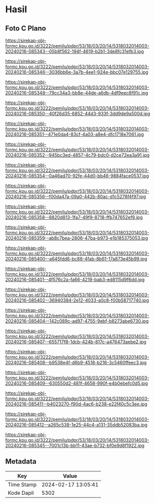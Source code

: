 # Hasil

## Foto C Plano

https://sirekap-obj-formc.kpu.go.id/3222/pemilu/pdpr/53/18/03/20/14/5318032014003-20240216-085343--05b8f562-194f-4619-b2b1-3de8fc31efb3.jpg

https://sirekap-obj-formc.kpu.go.id/3222/pemilu/pdpr/53/18/03/20/14/5318032014003-20240216-085346--3036bb6e-3a7b-4ee1-924e-bbc07e129755.jpg

https://sirekap-obj-formc.kpu.go.id/3222/pemilu/pdpr/53/18/03/20/14/5318032014003-20240216-085348--79cc34a3-bb8e-44de-a6db-4df9eec8f91c.jpg

https://sirekap-obj-formc.kpu.go.id/3222/pemilu/pdpr/53/18/03/20/14/5318032014003-20240216-085350--40f26d35-6852-44d3-933f-3dd9de9a500d.jpg

https://sirekap-obj-formc.kpu.go.id/3222/pemilu/pdpr/53/18/03/20/14/5318032014003-20240216-085351--471e0da4-83cf-4a03-a8e4-dfc1718e7061.jpg

https://sirekap-obj-formc.kpu.go.id/3222/pemilu/pdpr/53/18/03/20/14/5318032014003-20240216-085352--945bc3ed-4857-4c79-bdc0-d2ce72ea3a91.jpg

https://sirekap-obj-formc.kpu.go.id/3222/pemilu/pdpr/53/18/03/20/14/5318032014003-20240216-085354--0a46ad70-92fe-44d0-bb46-9884face0537.jpg

https://sirekap-obj-formc.kpu.go.id/3222/pemilu/pdpr/53/18/03/20/14/5318032014003-20240216-085356--f00da47a-09a0-442b-80ac-d1c5278f4f97.jpg

https://sirekap-obj-formc.kpu.go.id/3222/pemilu/pdpr/53/18/03/20/14/5318032014003-20240216-085358--8820d813-1fa7-49f9-8718-ffb747652ef9.jpg

https://sirekap-obj-formc.kpu.go.id/3222/pemilu/pdpr/53/18/03/20/14/5318032014003-20240216-085359--ab8c7bea-2806-47ba-b973-e1b185375053.jpg

https://sirekap-obj-formc.kpu.go.id/3222/pemilu/pdpr/53/18/03/20/14/5318032014003-20240216-085400--a645fdd6-bc88-4fab-8b61-17a873e45b99.jpg

https://sirekap-obj-formc.kpu.go.id/3222/pemilu/pdpr/53/18/03/20/14/5318032014003-20240216-085401--4f576c2a-fa66-4219-bab3-ed8115d9f6dd.jpg

https://sirekap-obj-formc.kpu.go.id/3222/pemilu/pdpr/53/18/03/20/14/5318032014003-20240216-085402--36940384-2e12-4033-a0c8-f00b58717740.jpg

https://sirekap-obj-formc.kpu.go.id/3222/pemilu/pdpr/53/18/03/20/14/5318032014003-20240216-085404--142c089c-ad97-4755-9ebf-b8273abe6730.jpg

https://sirekap-obj-formc.kpu.go.id/3222/pemilu/pdpr/53/18/03/20/14/5318032014003-20240216-085407--655717f8-1dcb-424b-817c-a476473aebe2.jpg

https://sirekap-obj-formc.kpu.go.id/3222/pemilu/pdpr/53/18/03/20/14/5318032014003-20240216-085408--b9538e4f-d6b9-4518-b216-3c5460ffeec3.jpg

https://sirekap-obj-formc.kpu.go.id/3222/pemilu/pdpr/53/18/03/20/14/5318032014003-20240216-085409--630550d2-481f-4658-990f-e4b0ebefc0d5.jpg

https://sirekap-obj-formc.kpu.go.id/3222/pemilu/pdpr/53/18/03/20/14/5318032014003-20240216-085411--b4023270-f90d-4ac6-b238-e22f40c5c3ee.jpg

https://sirekap-obj-formc.kpu.go.id/3222/pemilu/pdpr/53/18/03/20/14/5318032014003-20240216-085412--a265c538-1e25-44c4-a131-35ddb52083ba.jpg

https://sirekap-obj-formc.kpu.go.id/3222/pemilu/pdpr/53/18/03/20/14/5318032014003-20240216-085345--7001c13b-bb11-43ae-b732-bf0e9d8f1922.jpg


## Metadata

| Key        | Value               |
| ---------- | ------------------- |
| Time Stamp | 2024-02-17 13:05:41 |
| Kode Dapil | 5302                |



